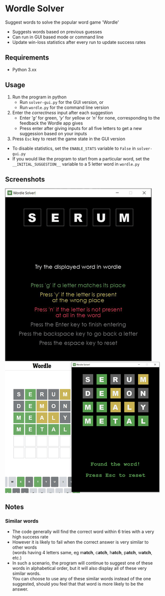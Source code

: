 # Wordle Solver
Suggest words to solve the popular word game 'Wordle'

- Suggests words based on previous guesses
- Can run in GUI based mode or command line
- Update win-loss statistics after every run to update success rates

## Requirements
- Python 3.xx

## Usage
1. Run the program in python
    - Run `solver-gui.py` for the GUI version, or
    - Run `wordle.py` for the command line version
2. Enter the *correctness* input after each suggestion
    - Enter *'g'* for green, *'y'* for yellow or *'n'* for none, corresponding to the feedback the Wordle app gives
    - Press enter after giving inputs for all five letters to get a new suggession based on your inputs
3. Press `Esc` key to reset the game state in the GUI version

- To disable statistics, set the `ENABLE_STATS` variable to `False` in `solver-gui.py`
- If you would like the program to start from a particular word, set the `__INITIAL_SUGGESTION__` variable to a 5 letter word in `wordle.py`

## Screenshots
![Game Start State](./images/game_start.png "Game Start State")
![Game Win State](./images/game_end.png "Game Win State")

## Notes
### Similar words
- The code generally will find the correct word within 6 tries with a very high success rate  
- However it is likely to fail when the correct answer is very similar to other words  
  (words having 4 letters same, eg m**atch**, c**atch**, h**atch**, p**atch**, w**atch**, etc.)
- In such a scenario, the program will continue to suggest one of these words in alphabetical order, but it will also display all of these very similar words.  
  You can choose to use any of these similar words instead of the one suggested, should you feel that that word is more likely to be the answer.
